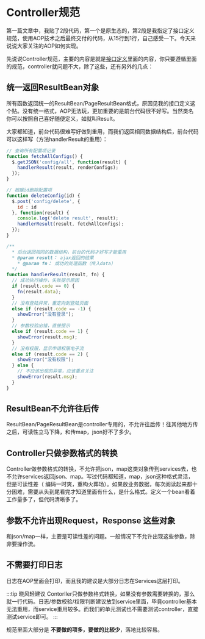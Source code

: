 # Controller规范

第一篇文章中，我贴了2段代码，第一个是原生态的，第2段是我指定了接口定义规范，使用AOP技术之后最终交付的代码，从15行到1行，自己感受一下。今天来说说大家关注的AOP如何实现。


先说说Controller规范，主要的内容是就是[接口定义][2]里面的内容，你只要遵循里面的规范，controller就问题不大，除了这些，还有另外的几点：


## 统一返回ResultBean对象

所有函数返回统一的ResultBean/PageResultBean格式，原因见我的接口定义这个贴。没有统一格式，AOP无法玩，更加重要的是前台代码很不好写。当然类名你可以按照自己喜好随便定义，如就叫Result。

大家都知道，前台代码很难写好做到重用，而我们返回相同数据结构后，前台代码可以这样写（方法handlerResult的重用）：

```javascript
// 查询所有配置项记录
function fetchAllConfigs() {
  $.getJSON('config/all', function(result) {
    handlerResult(result, renderConfigs);
  });
}

// 根据id删除配置项
function deleteConfig(id) {
  $.post('config/delete', {
    id : id
  }, function(result) {
    console.log('delete result', result);
    handlerResult(result, fetchAllConfigs);
  });
}

/**
  * 后台返回相同的数据结构，前台的代码才好写才能重用
  * @param result： ajax返回的结果
	* @param fn： 成功的处理函数（传入data）
  */
function handlerResult(result, fn) {
  // 成功执行操作，失败提示原因
  if (result.code == 0) {
    fn(result.data);
  }
  // 没有登陆异常，重定向到登陆页面
  else if (result.code == -1) {
    showError("没有登录");
  }
  // 参数校验出错，直接提示
  else if (result.code == 1) {
    showError(result.msg);
  }
  // 没有权限，显示申请权限电子流
  else if (result.code == 2) {
    showError("没有权限");	
  } else {
    // 不应该出现的异常，应该重点关注
    showError(result.msg);
  }
}
```

## ResultBean不允许往后传

ResultBean/PageResultBean是controller专用的，不允许往后传！往其他地方传之后，可读性立马下降，和传map，json好不了多少。

## Controller只做参数格式的转换

Controller做参数格式的转换，不允许把json，map这类对象传到services去，也不允许services返回json、map。写过代码都知道，map，json这种格式灵活，但是可读性差（
编码一时爽，重构火葬场）。如果放业务数据，每次阅读起来都十分困难，需要从头到尾看完才知道里面有什么，是什么格式。定义一个bean看着工作量多了，但代码清晰多了。



## 参数不允许出现Request，Response 这些对象

和json/map一样，主要是可读性差的问题。一般情况下不允许出现这些参数，除非要操作流。


## 不需要打印日志

日志在AOP里面会打印，而且我的建议是大部分日志在Services这层打印。

:::tip 晓风轻建议
Contorller只做参数格式转换，如果没有参数需要转换的，那么就一行代码。日志/参数校验/权限判断建议放到service里面，毕竟controller基本无法重用，而service重用较多。而我们的单元测试也不需要测试controller，直接测试service即可。
:::

规范里面大部分是 **不要做的项多，要做的比较少**，落地比较容易。

  [1]: http://www.imooc.com/article/27569
  [2]: http://www.imooc.com/article/27664
  [3]: //img.mukewang.com/5ae2af5a0001051b07090460.jpg
  [4]: https://github.com/xwjie/PLMCodeTemplate